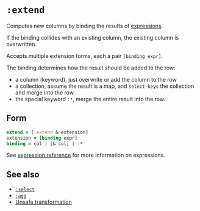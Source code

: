 # `:extend`

Computes new columns by binding the results of [expressions](expr.md).

If the binding collides with an existing column, the existing column is overwritten.

Accepts multiple extension forms, each a pair `[binding expr]`.

The binding determines how the result should be added to the row:

- a column (keyword), just overwrite or add the column to the row
- a collection, assume the result is a map, and `select-keys` the collection and merge into the row.
- the special keyword `:*`, merge the entire result into the row.

## Form

```clojure 
extend = [:extend & extension]
extension = [binding expr]
binding = col | [& col] | :*
```

See [expression reference](expr.md) for more information on expressions.

## See also

- [`:select`](select.md)
- [`:agg`](agg.md)
- [Unsafe transformation](unsafe-transform.md)